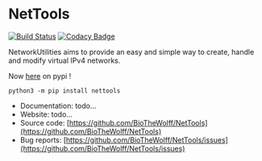 # NetTools

[![Build Status](https://travis-ci.com/BioTheWolff/NetTools.svg?branch=master)](https://travis-ci.com/BioTheWolff/NetworkUtilities)
[![Codacy Badge](https://api.codacy.com/project/badge/Grade/30e87ae5f5954348b5112171998db645)](https://www.codacy.com/manual/BioTheWolff/NetworkUtilities?utm_source=github.com&amp;utm_medium=referral&amp;utm_content=BioTheWolff/NetworkUtilities&amp;utm_campaign=Badge_Grade)

NetworkUtilities aims to provide an easy and simple way to create, handle and modify virtual IPv4 networks.

Now [here](https://pypi.org/project/nettools/) on pypi !
```ignorelang
python3 -m pip install nettools
```

- Documentation: todo...
- Website: todo...
- Source code: [https://github.com/BioTheWolff/NetTools](https://github.com/BioTheWolff/NetTools)
- Bug reports: [https://github.com/BioTheWolff/NetTools/issues](https://github.com/BioTheWolff/NetTools/issues)
